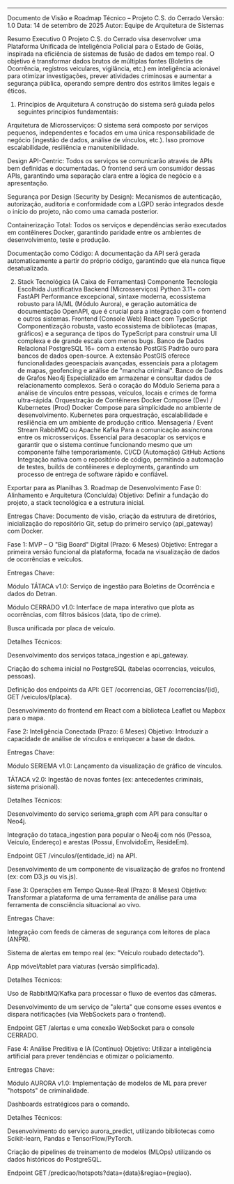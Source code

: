 ---
Documento de Visão e Roadmap Técnico – Projeto C.S. do Cerrado
Versão: 1.0
Data: 14 de setembro de 2025
Autor: Equipe de Arquitetura de Sistemas

Resumo Executivo
O Projeto C.S. do Cerrado visa desenvolver uma Plataforma Unificada de Inteligência Policial para o Estado de Goiás, inspirada na eficiência de sistemas de fusão de dados em tempo real. O objetivo é transformar dados brutos de múltiplas fontes (Boletins de Ocorrência, registros veiculares, vigilância, etc.) em inteligência acionável para otimizar investigações, prever atividades criminosas e aumentar a segurança pública, operando sempre dentro dos estritos limites legais e éticos.

1. Princípios de Arquitetura
A construção do sistema será guiada pelos seguintes princípios fundamentais:

Arquitetura de Microsserviços: O sistema será composto por serviços pequenos, independentes e focados em uma única responsabilidade de negócio (ingestão de dados, análise de vínculos, etc.). Isso promove escalabilidade, resiliência e manutenibilidade.

Design API-Centric: Todos os serviços se comunicarão através de APIs bem definidas e documentadas. O frontend será um consumidor dessas APIs, garantindo uma separação clara entre a lógica de negócio e a apresentação.

Segurança por Design (Security by Design): Mecanismos de autenticação, autorização, auditoria e conformidade com a LGPD serão integrados desde o início do projeto, não como uma camada posterior.

Containerização Total: Todos os serviços e dependências serão executados em contêineres Docker, garantindo paridade entre os ambientes de desenvolvimento, teste e produção.

Documentação como Código: A documentação da API será gerada automaticamente a partir do próprio código, garantindo que ela nunca fique desatualizada.

2. Stack Tecnológica (A Caixa de Ferramentas)
Componente	Tecnologia Escolhida	Justificativa
Backend (Microsserviços)	Python 3.11+ com FastAPI	Performance excepcional, sintaxe moderna, ecossistema robusto para IA/ML (Módulo Aurora), e geração automática de documentação OpenAPI, que é crucial para a integração com o frontend e outros sistemas.
Frontend (Console Web)	React com TypeScript	Componentização robusta, vasto ecossistema de bibliotecas (mapas, gráficos) e a segurança de tipos do TypeScript para construir uma UI complexa e de grande escala com menos bugs.
Banco de Dados Relacional	PostgreSQL 16+ com a extensão PostGIS	Padrão ouro para bancos de dados open-source. A extensão PostGIS oferece funcionalidades geoespaciais avançadas, essenciais para a plotagem de mapas, geofencing e análise de "mancha criminal".
Banco de Dados de Grafos	Neo4j	Especializado em armazenar e consultar dados de relacionamento complexos. Será o coração do Módulo Seriema para a análise de vínculos entre pessoas, veículos, locais e crimes de forma ultra-rápida.
Orquestração de Contêineres	Docker Compose (Dev) / Kubernetes (Prod)	Docker Compose para simplicidade no ambiente de desenvolvimento. Kubernetes para orquestração, escalabilidade e resiliência em um ambiente de produção crítico.
Mensageria / Event Stream	RabbitMQ ou Apache Kafka	Para a comunicação assíncrona entre os microsserviços. Essencial para desacoplar os serviços e garantir que o sistema continue funcionando mesmo que um componente falhe temporariamente.
CI/CD (Automação)	GitHub Actions	Integração nativa com o repositório de código, permitindo a automação de testes, builds de contêineres e deployments, garantindo um processo de entrega de software rápido e confiável.

Exportar para as Planilhas
3. Roadmap de Desenvolvimento
Fase 0: Alinhamento e Arquitetura (Concluída)
Objetivo: Definir a fundação do projeto, a stack tecnológica e a estrutura inicial.

Entregas Chave: Documento de visão, criação da estrutura de diretórios, inicialização do repositório Git, setup do primeiro serviço (api_gateway) com Docker.

Fase 1: MVP – O "Big Board" Digital (Prazo: 6 Meses)
Objetivo: Entregar a primeira versão funcional da plataforma, focada na visualização de dados de ocorrências e veículos.

Entregas Chave:

Módulo TÁTACA v1.0: Serviço de ingestão para Boletins de Ocorrência e dados do Detran.

Módulo CERRADO v1.0: Interface de mapa interativo que plota as ocorrências, com filtros básicos (data, tipo de crime).

Busca unificada por placa de veículo.

Detalhes Técnicos:

Desenvolvimento dos serviços tataca_ingestion e api_gateway.

Criação do schema inicial no PostgreSQL (tabelas ocorrencias, veiculos, pessoas).

Definição dos endpoints da API: GET /ocorrencias, GET /ocorrencias/{id}, GET /veiculos/{placa}.

Desenvolvimento do frontend em React com a biblioteca Leaflet ou Mapbox para o mapa.

Fase 2: Inteligência Conectada (Prazo: 6 Meses)
Objetivo: Introduzir a capacidade de análise de vínculos e enriquecer a base de dados.

Entregas Chave:

Módulo SERIEMA v1.0: Lançamento da visualização de gráfico de vínculos.

TÁTACA v2.0: Ingestão de novas fontes (ex: antecedentes criminais, sistema prisional).

Detalhes Técnicos:

Desenvolvimento do serviço seriema_graph com API para consultar o Neo4j.

Integração do tataca_ingestion para popular o Neo4j com nós (Pessoa, Veículo, Endereço) e arestas (Possui, EnvolvidoEm, ResideEm).

Endpoint GET /vinculos/{entidade_id} na API.

Desenvolvimento de um componente de visualização de grafos no frontend (ex: com D3.js ou vis.js).

Fase 3: Operações em Tempo Quase-Real (Prazo: 8 Meses)
Objetivo: Transformar a plataforma de uma ferramenta de análise para uma ferramenta de consciência situacional ao vivo.

Entregas Chave:

Integração com feeds de câmeras de segurança com leitores de placa (ANPR).

Sistema de alertas em tempo real (ex: "Veículo roubado detectado").

App móvel/tablet para viaturas (versão simplificada).

Detalhes Técnicos:

Uso de RabbitMQ/Kafka para processar o fluxo de eventos das câmeras.

Desenvolvimento de um serviço de "alerta" que consome esses eventos e dispara notificações (via WebSockets para o frontend).

Endpoint GET /alertas e uma conexão WebSocket para o console CERRADO.

Fase 4: Análise Preditiva e IA (Contínuo)
Objetivo: Utilizar a inteligência artificial para prever tendências e otimizar o policiamento.

Entregas Chave:

Módulo AURORA v1.0: Implementação de modelos de ML para prever "hotspots" de criminalidade.

Dashboards estratégicos para o comando.

Detalhes Técnicos:

Desenvolvimento do serviço aurora_predict, utilizando bibliotecas como Scikit-learn, Pandas e TensorFlow/PyTorch.

Criação de pipelines de treinamento de modelos (MLOps) utilizando os dados históricos do PostgreSQL.

Endpoint GET /predicao/hotspots?data={data}&regiao={regiao}.
